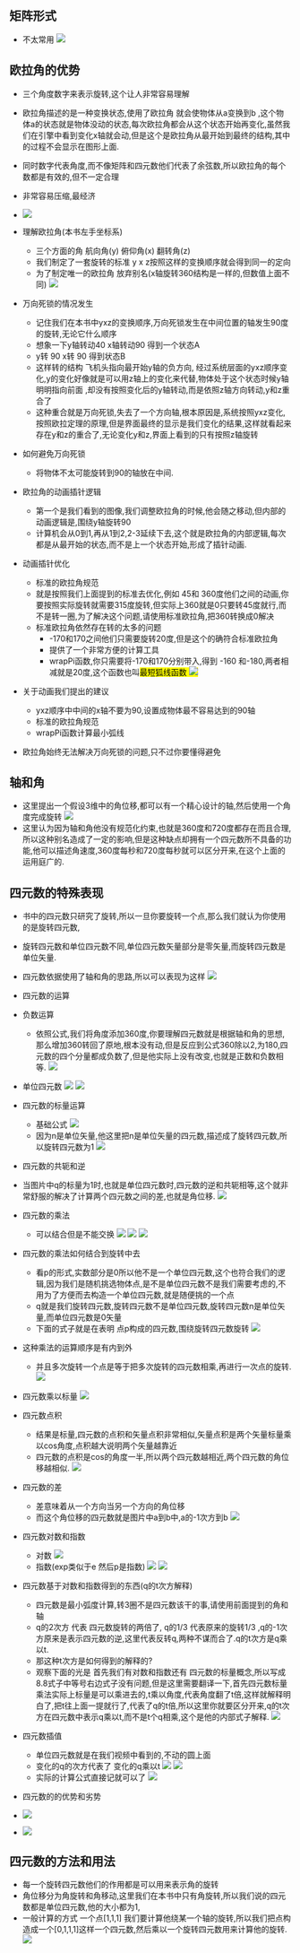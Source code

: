 ## 矩阵形式
+ 不太常用
![](2022-11-10-16-36-52.png)

## 欧拉角的优势
+ 三个角度数字来表示旋转,这个让人非常容易理解
+ 欧拉角描述的是一种变换状态,使用了欧拉角 就会使物体从a变换到b  ,这个物体a的状态就是物体没动的状态,每次欧拉角都会从这个状态开始再变化,虽然我们在引擎中看到变化x轴就会动,但是这个是欧拉角从最开始到最终的结构,其中的过程不会显示在图形上面.
+ 同时数字代表角度,而不像矩阵和四元数他们代表了余弦数,所以欧拉角的每个数都是有效的,但不一定合理
+ 非常容易压缩,最经济
+ ![](2022-11-10-16-54-06.png)

+ 理解欧拉角(本书左手坐标系)
  + 三个方面的角 航向角(y) 俯仰角(x)  翻转角(z)
  +  我们制定了一套旋转的标准 y x z按照这样的变换顺序就会得到同一的定向
  + 为了制定唯一的欧拉角 放弃别名(x轴旋转360结构是一样的,但数值上面不同)
![](2022-11-10-17-52-18.png)

+ 万向死锁的情况发生
  + 记住我们在本书中yxz的变换顺序,万向死锁发生在中间位置的轴发生90度的旋转,无论它什么顺序
  + 想象一下y轴转动40  x轴转动90  得到一个状态A
  + y转 90 x转 90  得到状态B
  + 这样转的结构 飞机头指向最开始y轴的负方向, 经过系统层面的yxz顺序变化,y的变化好像就是可以用z轴上的变化来代替,物体处于这个状态时候y轴明明指向前面 ,却没有按照变化后的y轴转动,而是依照z轴方向转动,y和z重合了
  + 这种重合就是万向死锁,失去了一个方向轴,根本原因是,系统按照yxz变化,按照欧拉定理的原理,但是界面最终的显示是我们变化的结果,这样就看起来存在y和z的重合了,无论变化y和z,界面上看到的只有按照z轴旋转
+ 如何避免万向死锁
  + 将物体不太可能旋转到90的轴放在中间. 

+ 欧拉角的动画插针逻辑
  + 第一个是我们看到的图像,我们调整欧拉角的时候,他会随之移动,但内部的动画逻辑是,围绕y轴旋转90
  + 计算机会从0到1,再从1到2,2-3延续下去,这个就是欧拉角的内部逻辑,每次都是从最开始的状态,而不是上一个状态开始,形成了插针动画. 

+ 动画插针优化
  + 标准的欧拉角规范
   + 就是按照我们上面提到的标准去优化,例如 45和 360度他们之间的动画,你要按照实际旋转就需要315度旋转,但实际上360就是0只要转45度就行,而不是转一圈,为了解决这个问题,请使用标准欧拉角,把360转换成0解决
  + 标准欧拉角依然存在转的太多的问题
    + -170和170之间他们只需要旋转20度,但是这个的确符合标准欧拉角
    + 提供了一个非常方便的计算工具
    + wrapPi函数,你只需要将-170和170分别带入,得到 -160 和-180,两者相减就是20度,这个函数也叫<mark>最短狐线函数
![](2022-11-10-19-34-56.png)

+ 关于动画我们提出的建议
  +  yxz顺序中中间的x轴不要为90,设置成物体最不容易达到的90轴
  +  标准的欧拉角规范
  +  wrapPi函数计算最小弧线

+ 欧拉角始终无法解决万向死锁的问题,只不过你要懂得避免


## 轴和角
+ 这里提出一个假设3维中的角位移,都可以有一个精心设计的轴,然后使用一个角度完成旋转
  ![](2022-11-11-10-49-12.png)
+ 这里认为因为轴和角他没有规范化约束,也就是360度和720度都存在而且合理,所以这种别名造成了一定的影响,但是这种缺点却拥有一个四元数所不具备的功能,他可以描述角速度,360度每秒和720度每秒就可以区分开来,在这个上面的运用庭广的.


## 四元数的特殊表现
+ 书中的四元数只研究了旋转,所以一旦你要旋转一个点,那么我们就认为你使用的是旋转四元数,
+ 旋转四元数和单位四元数不同,单位四元数矢量部分是零矢量,而旋转四元数是单位矢量.
+ 四元数依据使用了轴和角的思路,所以可以表现为这样
![](2022-11-11-10-55-54.png)

+ 四元数的运算
+ 负数运算
  +  依照公式,我们将角度添加360度,你要理解四元数就是根据轴和角的思想,那么增加360转回了原地,根本没有动,但是反应到公式360除以2,为180,四元数的四个分量都成负数了,但是他实际上没有改变,也就是正数和负数相等.
![](2022-11-11-11-02-01.png)

+ 单位四元数
  ![](2022-11-11-11-04-17.png)
  ![](2022-11-11-11-03-57.png)

+ 四元数的标量运算
  +  基础公式
![](2022-11-11-11-05-17.png) 
  +  因为n是单位矢量,他这里把n是单位矢量的四元数,描述成了旋转四元数,所以旋转四元数为1
![](2022-11-11-11-11-22.png)

+ 四元数的共轭和逆
+ 当图片中q的标量为1时,也就是单位四元数时,四元数的逆和共轭相等,这个就非常舒服的解决了计算两个四元数之间的差,也就是角位移.
  ![](2022-11-11-15-40-19.png)


+ 四元数的乘法
  + 可以结合但是不能交换
![](2022-11-11-11-20-55.png)
![](2022-11-11-11-21-02.png)
![](2022-11-11-11-19-58.png)

 + 四元数的乘法如何结合到旋转中去
   + 看p的形式,实数部分是0所以他不是一个单位四元数,这个也符合我们的逻辑,因为我们是随机挑选物体点,是不是单位四元数不是我们需要考虑的,不用为了方便而去构造一个单位四元数,就是随便挑的一个点
   + q就是我们旋转四元数,旋转四元数不是单位四元数,旋转四元数n是单位矢量,而单位四元数是0矢量
   + 下面的式子就是在表明 点p构成的四元数,围绕旋转四元数旋转
  ![](2022-11-11-11-57-13.png)

 + 这种乘法的运算顺序是有内到外
   + 并且多次旋转一个点是等于把多次旋转的四元数相乘,再进行一次点的旋转.
  ![](2022-11-11-11-58-11.png)
 + 四元数乘以标量
![](2022-11-11-12-35-07.png)

+ 四元数点积
  + 结果是标量,四元数的点积和矢量点积非常相似,矢量点积是两个矢量标量乘以cos角度,点积越大说明两个矢量越靠近
  + 四元数的点积是cos的角度一半,所以两个四元数越相近,两个四元数的角位移越相似.
![](2022-11-11-12-01-27.png)

+ 四元数的差
  + 差意味着从一个方向当另一个方向的角位移
  + 而这个角位移的四元数就是图片中a到b中,a的-1次方到b
![](2022-11-11-14-31-44.png) 

+ 四元数对数和指数
  + 对数
 ![](2022-11-11-12-32-44.png)
  + 指数(exp类似于e 然后p是指数)
![](2022-11-11-12-33-32.png)
![](2022-11-11-12-33-42.png)


+ 四元数基于对数和指数得到的东西(q的t次方解释)
  + 四元数是最小弧度计算,转3圈不是四元数该干的事,请使用前面提到的角和轴
  + q的2次方 代表 四元数旋转的两倍了, q的1/3 代表原来的旋转1/3 ,q的-1次方原来是表示四元数的逆,这里代表反转q,两种不谋而合了.q的t次方是q乘以t.
  + 那这种t次方是如何得到的解释的?
   + 观察下面的光是 首先我们有对数和指数还有 四元数的标量概念,所以写成8.8式子中等号右边式子没有问题,但是这里需要翻译一下,首先四元数标量乘法实际上标量是可以乘进去的,t乘以角度,代表角度翻了t倍,这样就解释明白了,把t往上面一提就行了,代表了q的t倍,所以这里你就要区分开来,q的t次方在四元数中表示q乘以t,而不是t个q相乘,这个是他的内部式子解释.
![](2022-11-11-12-54-26.png)


+ 四元数插值
  +  单位四元数就是在我们视频中看到的,不动的圆上面 
  + 变化的q的次方代表了 变化的q乘以t
 ![](2022-11-11-14-42-54.png)
![](2022-11-11-14-43-07.png)
  + 实际的计算公式直接记就可以了
![](2022-11-11-14-44-02.png)

+ 四元数的的优势和劣势
+ ![](2022-11-11-15-39-27.png)
+ ![](2022-11-11-15-39-36.png)


## 四元数的方法和用法
+ 每一个旋转四元数他们的作用都是可以用来表示角的旋转
+ 角位移分为角旋转和角移动,这里我们在本书中只有角旋转,所以我们说的四元数都是单位四元数,他的大小都为1,
+ 一般计算的方式 一个点[1,1,1] 我们要计算他绕某一个轴的旋转,所以我们把点构造成一个[0,1,1,1]这样一个四元数,然后乘以一个旋转四元数用来计算他的旋转.
![](2022-11-11-15-43-36.png)